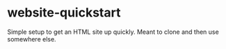 # website-quickstart
Simple setup to get an HTML site up quickly. Meant to clone and then use somewhere else.
